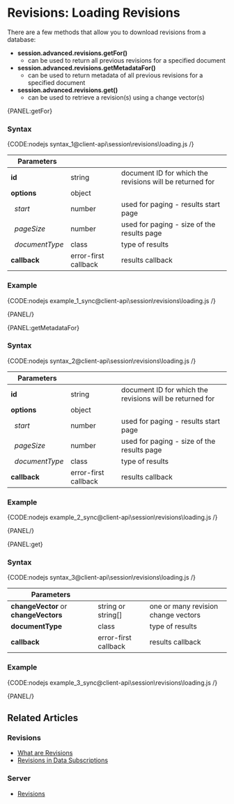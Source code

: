 # Revisions: Loading Revisions

There are a few methods that allow you to download revisions from a database:   

- **session.advanced.revisions.getFor()** 
    - can be used to return all previous revisions for a specified document   
- **session.advanced.revisions.getMetadataFor()**
    - can be used to return metadata of all previous revisions for a specified document  
- **session.advanced.revisions.get()**
    - can be used to retrieve a revision(s) using a change vector(s)  

{PANEL:getFor}

### Syntax

{CODE:nodejs syntax_1@client-api\session\revisions\loading.js /}

| Parameters | | |
| ------------- | ------------- | ----- |
| **id** | string | document ID for which the revisions will be returned for |
| **options** | object | |
| &nbsp;&nbsp;*start* | number | used for paging - results start page  |
| &nbsp;&nbsp;*pageSize* | number | used for paging - size of the results page |
| &nbsp;&nbsp;*documentType* | class | type of results |
| **callback** | error-first callback | results callback |

### Example

{CODE:nodejs example_1_sync@client-api\session\revisions\loading.js /}

{PANEL/}

{PANEL:getMetadataFor}

### Syntax

{CODE:nodejs syntax_2@client-api\session\revisions\loading.js /}

| Parameters | | |
| ------------- | ------------- | ----- |
| **id** | string | document ID for which the revisions will be returned for |
| **options** | object | |
| &nbsp;&nbsp;*start* | number | used for paging - results start page  |
| &nbsp;&nbsp;*pageSize* | number | used for paging - size of the results page |
| &nbsp;&nbsp;*documentType* | class | type of results |
| **callback** | error-first callback | results callback |

### Example

{CODE:nodejs example_2_sync@client-api\session\revisions\loading.js /}

{PANEL/}

{PANEL:get}

### Syntax

{CODE:nodejs syntax_3@client-api\session\revisions\loading.js /}

| Parameters | | |
| ------------- | ------------- | ----- |
| **changeVector** or **changeVectors**| string or string[] | one or many revision change vectors |
| **documentType** | class | type of results |
| **callback** | error-first callback | results callback |

### Example

{CODE:nodejs example_3_sync@client-api\session\revisions\loading.js /}

{PANEL/}

## Related Articles

### Revisions

- [What are Revisions](../../../client-api/session/revisions/what-are-revisions)
- [Revisions in Data Subscriptions](../../../client-api/data-subscriptions/advanced-topics/subscription-with-revisioning)

### Server

- [Revisions](../../../server/extensions/revisions)

